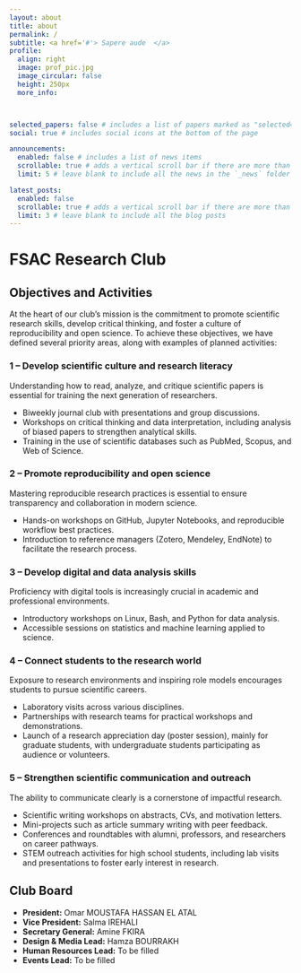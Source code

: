 ```yaml
---
layout: about
title: about
permalink: /
subtitle: <a href='#'> Sapere aude  </a>
profile:
  align: right
  image: prof_pic.jpg
  image_circular: false
  height: 250px
  more_info: 



selected_papers: false # includes a list of papers marked as "selected={true}"
social: true # includes social icons at the bottom of the page

announcements:
  enabled: false # includes a list of news items
  scrollable: true # adds a vertical scroll bar if there are more than 3 news items
  limit: 5 # leave blank to include all the news in the `_news` folder

latest_posts:
  enabled: false
  scrollable: true # adds a vertical scroll bar if there are more than 3 new posts items
  limit: 3 # leave blank to include all the blog posts
---
```

# FSAC Research Club

## Objectives and Activities
At the heart of our club’s mission is the commitment to promote scientific research skills, develop critical thinking, and foster a culture of reproducibility and open science. To achieve these objectives, we have defined several priority areas, along with examples of planned activities:

### 1 – Develop scientific culture and research literacy
Understanding how to read, analyze, and critique scientific papers is essential for training the next generation of researchers.
- Biweekly journal club with presentations and group discussions.
- Workshops on critical thinking and data interpretation, including analysis of biased papers to strengthen analytical skills.
- Training in the use of scientific databases such as PubMed, Scopus, and Web of Science.

### 2 – Promote reproducibility and open science
Mastering reproducible research practices is essential to ensure transparency and collaboration in modern science.
- Hands-on workshops on GitHub, Jupyter Notebooks, and reproducible workflow best practices.
- Introduction to reference managers (Zotero, Mendeley, EndNote) to facilitate the research process.

### 3 – Develop digital and data analysis skills
Proficiency with digital tools is increasingly crucial in academic and professional environments.
- Introductory workshops on Linux, Bash, and Python for data analysis.
- Accessible sessions on statistics and machine learning applied to science.

### 4 – Connect students to the research world
Exposure to research environments and inspiring role models encourages students to pursue scientific careers.
- Laboratory visits across various disciplines.
- Partnerships with research teams for practical workshops and demonstrations.
- Launch of a research appreciation day (poster session), mainly for graduate students, with undergraduate students participating as audience or volunteers.

### 5 – Strengthen scientific communication and outreach
The ability to communicate clearly is a cornerstone of impactful research.
- Scientific writing workshops on abstracts, CVs, and motivation letters.
- Mini-projects such as article summary writing with peer feedback.
- Conferences and roundtables with alumni, professors, and researchers on career pathways.
- STEM outreach activities for high school students, including lab visits and presentations to foster early interest in research.

## Club Board
- **President:** Omar MOUSTAFA HASSAN EL ATAL  
- **Vice President:** Salma IREHALI  
- **Secretary General:** Amine FKIRA  
- **Design & Media Lead:** Hamza BOURRAKH  
- **Human Resources Lead:** To be filled  
- **Events Lead:** To be filled

